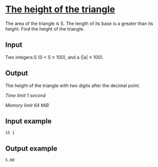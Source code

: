 # [The height of the triangle](https://www.e-olymp.com/en/problems/932)

The area of the triangle is S. The length of its base is a greater than its height. Find the height of the triangle.

## Input

Two integers:S (0 < S ≤ 100), and a (|a| ≤ 100).

## Output

The height of the triangle with two digits after the decimal point.

_Time limit 1 second_

_Memory limit 64 MiB_

## Input example
```
15 1
```

## Output example
```
5.00
```
